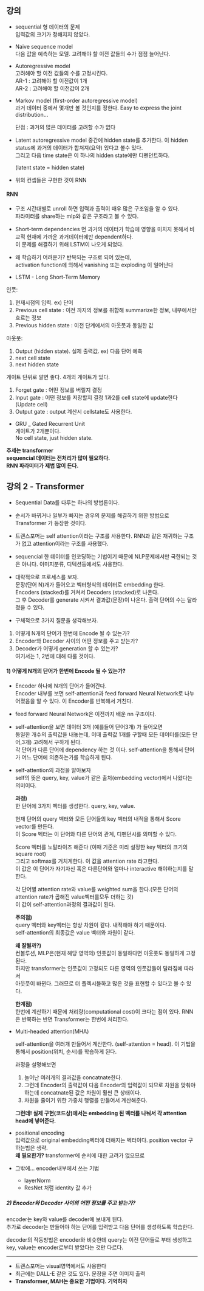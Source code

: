 ## 강의

* sequential 형 데이터의 문제  
입력값의 크기가 정해지지 않았다.

* Naive sequence model  
  다음 값을 예측하는 모델.
  고려해야 할 이전 값들의 수가 점점 늘어난다.

* Autoregressive model  
  고려해야 할 이전 값들의 수를 고정시킨다.  
  AR-1 : 고려해야 할 이전값이 1개  
  AR-2 : 고려해야 할 이전값이 2개  

* Markov model (first-order autoregressive model)  
  과거 데이터 중에서 몇개만 볼 것인지를 정한다.
  Easy to express the joint distribution...

  단점 : 과거의 많은 데이터를 고려할 수가 없다
  
* Latent autoregressive model
  중간에 hidden state를 추가한다. 이 hidden status에 과거의 데이터가 합쳐져(요약) 있다고 볼수 있다.  
  그리고 다음 time state은 이 하나의 hidden state에만 디펜던트하다.  

  (latent state = hidden state)
  
* 위의 컨셉들은 구현한 것이 RNN  

#### RNN

* 구조
  시간대별로 unroll 하면 입력과 출력이 매우 많은 구조임을 알 수 있다.   
  파라미터를 share하는 mlp와 같은 구조라고 볼 수 있다.

* Short-term dependencies
  먼 과거의 데이터가 학습에 영향을 미치지 못해서 비교적 현재에 가까운 과거데이터에만 dependent하다.  
  이 문제를 해결하기 위해 LSTM이 나오게 되었다.
   
* 왜 학습하기 어려운가?
  반복되는 구조로 되어 있는데,  
  activation function에 의해서 vanishing 또는 exploding 이 일어난다

* LSTM - Long Short-Term Memory

인풋:  
1. 현재시점의 입력. ex) 단어  
2. Previous cell state : 이전 까지의 정보를 취합해 summarize한 정보, 내부에서만 흐르는 정보
3. Previous hidden state : 이전 단계에서의 아웃풋과 동일한 값

아웃풋:  
1. Output (hidden state). 실제 출력값. ex) 다음 단어 예측
2. next cell state
3. next hidden state

게이트 단위로 알면 좋다. 4개의 게이트가 있다.
1. Forget gate : 어떤 정보를 버릴지 결정
2. Input gate : 어떤 정보를 저장할지 결정
1과2를 cell state에 update한다 (Update cell)
3. Output gate : output 계산시 cellstate도 사용한다.

* GRU _ Gated Recurrent Unit  
게이트가 2개뿐이다.  
No cell state, just hidden state.

__추세는 transformer  
sequencial 데이터는 전처리가 많이 필요하다.  
RNN 파라미터가 제법 많이 든다.__


## 강의 2 - Transformer

* Sequential Data를 다루는 하나의 방법론이다.  
* 순서가 바뀌거나 일부가 빠지는 경우의 문제를 해결하기 위한 방법으로 Transformer 가 등장한 것이다.  
* 트랜스포머는 self attention이라는 구조를 사용한다. RNN과 같은 재귀하는 구조가 없고 attention이라는 구조를 사용했다.  
* sequencial 한 데이터를 인코딩하는 기법이기 때문에 NLP문제에서만 국한되는 것은 아니다. 이미지분류, 디텍션등에서도 사용한다.  
* 대략적으로 프로세스를 보자.  
문장(단어 N)개가 들어오고 벡터형식의 데이터로 embedding 한다.  
Encoders (stacked)를 거쳐서 Decoders (stacked)로 나온다.  
그 후 Decoder를 generate 시켜서 결과값(문장)이 나온다. 출력 단어의 수는 달라졌을 수 있다.  

* 구체적으로 3가지 질문을 생각해보자.  
1) 어떻게 N개의 단어가 한번에 Encode 될 수 있는가?  
2) Encoder와 Decoder 사이의 어떤 정보를 주고 받는가?  
3) Decoder가 어떻게 generation 할 수 있는가?  
여기서는 1, 2번에 대해 다룰 것이다.

#### 1\) 어떻게 N개의 단어가 한번에 Encode 될 수 있는가? 

* Encoder 하나에 N개의 단어가 들어간다.  
  Encoder 내부를 보면 self-attention과 feed forward Neural Network로 나누어졌음을 알 수 있다.
  이 Encoder를 반복해서 거친다.

* feed forward Neural Network은 이전까지 배운 nn 구조이다.
* self-attention을 보면 데이터 3개 (예를들어 단어3개) 가 들어오면  
  동일한 개수의 출력값을 내놓는데, 이때 출력값 1개를 구할때 모든 데이터를(모든 단어,3개) 고려해서 구하게 된다.  
  각 단어가 다른 단어에 dependency 하는 것 이다. self-attention을 통해서 단어가 어느 단어에 의존하는가를 학습하게 된다.

* self-attention의 과정을 알아보자  
  self의 뜻은 query, key, value가 같은 출처(embedding vector)에서 나왔다는 의미이다.   

  **과정)**   
  한 단어에 3가지 벡터를 생성한다. query, key, value.  

  현재 단어의 query 벡터와 모든 단어들의 key 벡터의 내적을 통해서 Score vector를 만든다.    
  이 Score 벡터는 이 단어와 다른 단어의 관계, 디펜던시를 의미할 수 있다.    

  Score 벡터를 노말라이즈 해준다 (이때 기준은 미리 설정한 key 벡터의 크기의 square root)   
  그리고 softmax를 거치게한다. 이 값을 attention rate 라고한다.  
  이 값은 이 단어가 자기자신 혹은 다른단어와 얼마나 interactive 해야하는지를 말한다.  

  각 단어별 attention rate와 value를 weighted sum을 한다.(모든 단어의 attention rate가 곱해진 value벡터를모두 더하는 것)  
  이 값이 self-attention과정의 결과값이 된다.

  **주의점)**  
  query 벡터와 key벡터는 항상 차원이 같다. 내적해야 하기 때문이다.  
  self-attention의 최종값은 value 벡터와 차원이 같다.  

  **왜 잘될까?)**  
  컨볼루션, MLP은(현재 해당 영역의) 인풋값이 동일하다면 아웃풋도 동일하게 고정된다.  
  하지만 transformer는 인풋값이 고정되도 다른 영역의 인풋값들이 달라짐에 따라서  
  아웃풋이 바뀐다. 그러므로 더 플렉시블하고 많은 것을 표현할 수 있다고 볼 수 있다.  

  **한계점)**  
  한번에 계산하기 때문에 처리량(computational cost)이 크다는 점이 있다. RNN 은 반복하는 반면 Transformer는 한번에 처리한다.
  
* Multi-headed attention(MHA)
  
  self-attention을 여러개 만들어서 계산한다. (self-attention = head). 이 기법을 통해서 position(위치, 순서)를 학습하게 된다.  

  과정을 설명해보면  
  1) 늘어난 여러개의 결과값을 concatnate한다.  
  2) 그런데 Encoder의 출력값이 다음 Encoder의 입력값이 되므로 차원을 맞춰야 하는데 concatnate된 값은 차원이 훨씬 큰 상태이다.  
  3) 차원을 줄이기 위한 가중치 행렬를 만들어서 계산해준다.  
  
  **그런데! 실제 구현(코드상)에서는 embedding 된 벡터를 나눠서 각 attention head에 넣어준다.**
  
  
* positional encoding   
  입력값으로 original embedding벡터에 더해지는 벡터이다. position vector 구하는법은 생략.   
  **왜 필요한가?** transformer에 순서에 대한 고려가 없으므로  
  
* 그밖에... encoder내부에서 쓰는 기법
  - layerNorm
  - ResNet 처럼 identity 값 추가

##### 2) Encoder와 Decoder 사이의 어떤 정보를 주고 받는가?   
encoder는 key와 value를 decoder에 보내게 된다.   
추가로 decoder는 만들어야 하는 단어를 입력받고 다음 단어를 생성하도록 학습한다.  

decoder의 작동방법은 encoder와 비슷한데 query는 이전 단어들로 부터 생성하고   
key, value는 encoder로부터 받았다는 것만 다르다.

---

* 트랜스포머는 visual영역에서도 사용한다
* 최근에는 DALL-E 같은 것도 있다. 문장을 주면 이미지 출력
* **Transformer, MAH는 중요한 기법이다. 기억하자**
